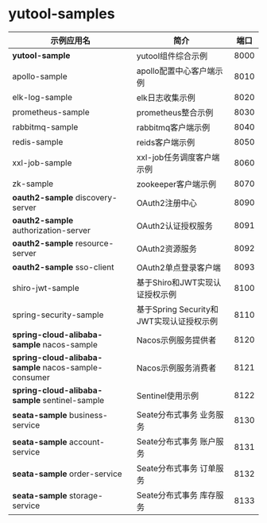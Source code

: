 # yutool-samples

|示例应用名|简介|端口|
|---|---|---|
|**yutool-sample**|yutool组件综合示例|8000|
|apollo-sample|apollo配置中心客户端示例|8010|
|elk-log-sample|elk日志收集示例|8020|
|prometheus-sample|prometheus整合示例|8030|
|rabbitmq-sample|rabbitmq客户端示例|8040|
|redis-sample|reids客户端示例|8050|
|xxl-job-sample|xxl-job任务调度客户端示例|8060|
|zk-sample|zookeeper客户端示例|8070|
|**oauth2-sample** discovery-server|OAuth2注册中心|8090|
|**oauth2-sample** authorization-server|OAuth2认证授权服务|8091|
|**oauth2-sample** resource-server|OAuth2资源服务|8092|
|**oauth2-sample** sso-client|OAuth2单点登录客户端|8093|
|shiro-jwt-sample|基于Shiro和JWT实现认证授权示例|8100|
|spring-security-sample|基于Spring Security和JWT实现认证授权示例|8110|
|**spring-cloud-alibaba-sample** nacos-sample|Nacos示例服务提供者|8120|
|**spring-cloud-alibaba-sample** nacos-sample-consumer|Nacos示例服务消费者|8121|
|**spring-cloud-alibaba-sample** sentinel-sample|Sentinel使用示例|8122|
|**seata-sample** business-service|Seate分布式事务 业务服务|8130|
|**seata-sample** account-service|Seate分布式事务 账户服务|8131|
|**seata-sample** order-service|Seate分布式事务 订单服务|8132|
|**seata-sample** storage-service|Seate分布式事务 库存服务|8133|
